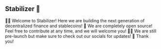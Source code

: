 ## Stabilizer 👋

🙋‍♀️ Welcome to Stabilizer! Here we are building the next generation of decentralized finance and stablecoins!
🌈 We are completely open source! Feel free to contribute at any time, and we will welcome you!
👩‍💻 We are still pre-launch but make sure to check out our socials for updates!
🍿 Thank you!
